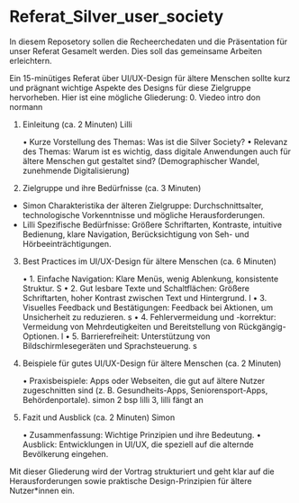 # Referat_Silver_user_society

In diesem Reposetory sollen die Recheerchedaten und die Präsentation für unser Referat Gesamelt werden.
Dies soll das gemeinsame Arbeiten erleichtern.

Ein 15-minütiges Referat über UI/UX-Design für ältere Menschen sollte kurz und prägnant wichtige Aspekte des Designs für diese Zielgruppe hervorheben. Hier ist eine mögliche Gliederung:
0. Viedeo intro don normann
1. Einleitung (ca. 2 Minuten) Lilli

	•	Kurze Vorstellung des Themas: Was ist die Silver Society? 
	•	Relevanz des Themas: Warum ist es wichtig, dass digitale Anwendungen auch für ältere Menschen gut gestaltet sind? (Demographischer Wandel, zunehmende Digitalisierung)

2. Zielgruppe und ihre Bedürfnisse (ca. 3 Minuten)

- Simon	Charakteristika der älteren Zielgruppe: Durchschnittsalter, technologische Vorkenntnisse und mögliche Herausforderungen.
- Lilli Spezifische Bedürfnisse: Größere Schriftarten, Kontraste, intuitive Bedienung, klare Navigation, Berücksichtigung von Seh- und Hörbeeinträchtigungen.

3. Best Practices im UI/UX-Design für ältere Menschen (ca. 6 Minuten)

	•	1. Einfache Navigation: Klare Menüs, wenig Ablenkung, konsistente Struktur. S
	•	2. Gut lesbare Texte und Schaltflächen: Größere Schriftarten, hoher Kontrast zwischen Text und Hintergrund. l
	•	3. Visuelles Feedback und Bestätigungen: Feedback bei Aktionen, um Unsicherheit zu reduzieren. s
	•	4. Fehlervermeidung und -korrektur: Vermeidung von Mehrdeutigkeiten und Bereitstellung von Rückgängig-Optionen. l
	•	5. Barrierefreiheit: Unterstützung von Bildschirmlesegeräten und Sprachsteuerung. s

4. Beispiele für gutes UI/UX-Design für ältere Menschen (ca. 2 Minuten)

	•	Praxisbeispiele: Apps oder Webseiten, die gut auf ältere Nutzer zugeschnitten sind (z. B. Gesundheits-Apps, Seniorensport-Apps, Behördenportale). simon 2 bsp lilli 3, lilli fängt an 

5. Fazit und Ausblick (ca. 2 Minuten) Simon

	•	Zusammenfassung: Wichtige Prinzipien und ihre Bedeutung.
	•	Ausblick: Entwicklungen in UI/UX, die speziell auf die alternde Bevölkerung eingehen.

Mit dieser Gliederung wird der Vortrag strukturiert und geht klar auf die Herausforderungen sowie praktische Design-Prinzipien für ältere Nutzer*innen ein.

